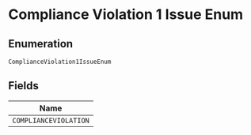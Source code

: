 
# Compliance Violation 1 Issue Enum

## Enumeration

`ComplianceViolation1IssueEnum`

## Fields

| Name |
|  --- |
| `COMPLIANCEVIOLATION` |

